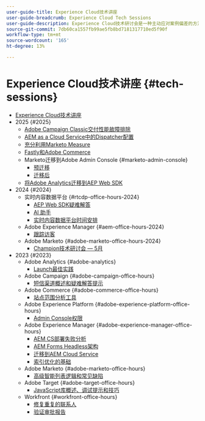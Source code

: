 ```yaml
---
user-guide-title: Experience Cloud技术讲座
user-guide-breadcrumb: Experience Cloud Tech Sessions
user-guide-description: Experience Cloud技术研讨会是一种主动应对案例偏差的方法，它为客户提供了特定于解决方案的网络研讨会。
source-git-commit: 7db60ca1557fb99ae5fb8bd7181317710ed5f90f
workflow-type: tm+mt
source-wordcount: '165'
ht-degree: 13%

---
```



# Experience Cloud技术讲座 {#tech-sessions}

+ [Experience Cloud技术讲座](overview.md)
+ 2025 {#2025}
   + [Adobe Campaign Classic交付性能故障排除](2025/acc-delivery-performance.md)
   + [AEM as a Cloud Service中的Dispatcher配置](2025/dispatcher-configurations.md)
   + [充分利用Marketo Measure](2025/getting-most-marketo-measure.md)
   + [Fastly和Adobe Commerce](2025/fastly-and-adobe-commerce.md)
   + Marketo迁移到Adobe Admin Console {#marketo-admin-console}
      + [预迁移](2025/marketo-pre-migration.md)
      + [迁移后](2025/marketo-post-migration.md)
   + [将Adobe Analytics迁移到AEP Web SDK](2025/migrate-analytics-to-aep-web-sdk.md)
+ 2024 {#2024}
   + 实时内容数据平台 {#rtcdp-office-hours-2024}
      + [AEP Web SDK疑难解答](2024/aep-web-sdk-troubleshooting.md)
      + [AI 助手](2024/ai-assistant.md)
      + [实时内容数据平台时间安排](2024/rtcdp-timings.md)
   + Adobe Experience Manager {#aem-office-hours-2024}
      + [跟踪访客](2024/tracking-visitors.md)
   + Adobe Marketo {#adobe-marketo-office-hours-2024}
      + [Champion技术研讨会 — 5月](2024/champion-office-hours.md)
+ 2023 {#2023}
   + Adobe Analytics {#adobe-analytics}
      + [Launch最佳实践](2023/launch-best-practices.md)
   + Adobe Campaign {#adobe-campaign-office-hours}
      + [短信渠道概述和疑难解答提示](2023/ac-sms-channel-overview.md)
   + Adobe Commerce {#adobe-commerce-office-hours}
      + [站点范围分析工具](2023/site-wide-analysis-tool.md)
   + Adobe Experience Platform {#adobe-experience-platform-office-hours}
      + [Admin Console权限](2023/aep-admin-console-permissions.md)
   + Adobe Experience Manager {#adobe-experience-manager-office-hours}
      + [AEM CS部署失败分析](2023/aem-deployment-failures-analysis.md)
      + [AEM Forms Headless架构](2023/aem-forms-headless-architecture.md)
      + [迁移到AEM Cloud Service](2023/migration-aemcs.md)
      + [索引优化的基础](2023/optimize-indexes-aemcs.md)
   + Adobe Marketo {#adobe-marketo-office-hours}
      + [高级智能列表逻辑和常见缺陷](2023/marketo-common-pitfalls.md)
   + Adobe Target {#adobe-target-office-hours}
      + [JavaScript库概述、调试提示和技巧](2023/target-debugging-tips-and-tricks.md)
   + Workfront {#workfront-office-hours}
      + [修复重复的联系人](2023/workfront-fix-duplicate-contacts.md)
      + [验证审批报告](2023/workfront-proof-approval-reports.md)